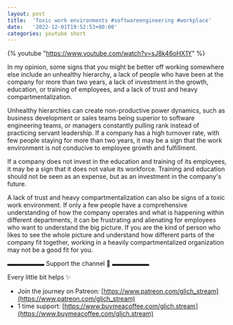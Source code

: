 ```yaml
---
layout: post
title:  'Toxic work environments #softwareengineering #workplace'
date:   '2022-12-01T19:52:53+00:00'
categories: youtube short
---
```

{% youtube  "https://www.youtube.com/watch?v=sJ8k46oHX1Y" %}
<br />

In my opinion, some signs that you might be better off working somewhere else include an unhealthy hierarchy, a lack of people who have been at the company for more than two years, a lack of investment in the growth, education, or training of employees, and a lack of trust and heavy compartmentalization.

Unhealthy hierarchies can create non-productive power dynamics, such as business development or sales teams being superior to software engineering teams, or managers constantly pulling rank instead of practicing servant leadership. If a company has a high turnover rate, with few people staying for more than two years, it may be a sign that the work environment is not conducive to employee growth and fulfillment.

If a company does not invest in the education and training of its employees, it may be a sign that it does not value its workforce. Training and education should not be seen as an expense, but as an investment in the company's future.

A lack of trust and heavy compartmentalization can also be signs of a toxic work environment. If only a few people have a comprehensive understanding of how the company operates and what is happening within different departments, it can be frustrating and alienating for employees who want to understand the big picture. If you are the kind of person who likes to see the whole picture and understand how different parts of the company fit together, working in a heavily compartmentalized organization may not be a good fit for you.

▬▬▬▬▬▬ Support the channel 💜 ▬▬▬▬▬▬

Every little bit helps ✨
- Join the journey on Patreon: [https://www.patreon.com/glich_stream](https://www.patreon.com/glich_stream)
- 1 time support: [https://www.buymeacoffee.com/glich.stream](https://www.buymeacoffee.com/glich.stream)